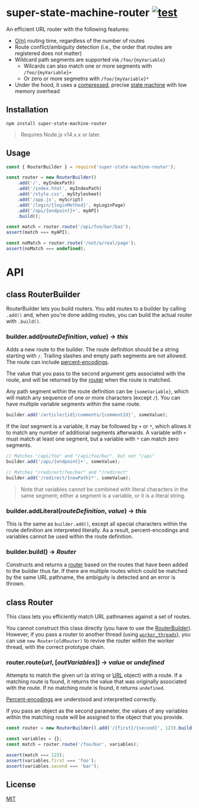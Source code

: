 # super-state-machine-router [![test](https://github.com/WiseLibs/super-state-machine-router/actions/workflows/test.yml/badge.svg)](https://github.com/WiseLibs/super-state-machine-router/actions/workflows/test.yml)

An efficient URL router with the following features:

- [O(n)](https://en.wikipedia.org/wiki/Big_O_notation) routing time, regardless of the number of routes
- Route conflict/ambiguity detection (i.e., the order that routes are registered does not matter)
- Wildcard path segments are supported via `/foo/{myVariable}`
	- Wilcards can also match one or more segments with `/foo/{myVariable}+`
	- Or zero or more segmetns with `/foo/{myVariable}*`
- Under the hood, it uses a [compressed](https://en.wikipedia.org/wiki/Sparse_matrix#Compressed_sparse_row_(CSR,_CRS_or_Yale_format)), precise [state machine](https://en.wikipedia.org/wiki/Finite-state_machine) with low memory overhead

## Installation

```
npm install super-state-machine-router
```

> Requires Node.js v14.x.x or later.

## Usage

```js
const { RouterBuilder } = require('super-state-machine-router');

const router = new RouterBuilder()
	.add('/', myIndexPath)
	.add('/index.html', myIndexPath)
	.add('/style.css', myStylesheet)
	.add('/app.js', myScript)
	.add('/login/{loginMethod}', myLoginPage)
	.add('/api/{endpoint}+', myAPI)
	.build();

const match = router.route('/api/foo/bar/baz');
assert(match === myAPI);

const noMatch = router.route('/not/a/real/page');
assert(noMatch === undefined);
```

# API

## class RouterBuilder

RouterBuilder lets you build routers. You add routes to a builder by calling `.add()` and, when you're done adding routes, you can build the actual router with `.build()`.

### builder.add(*routeDefinition*, *value*) -> *this*

Adds a new route to the builder. The route definition should be a string starting with `/`. Trailing slashes and empty path segments are not allowed. The route can include [percent-encodings](https://en.wikipedia.org/wiki/URL_encoding).

The value that you pass to the second argument gets associated with the route, and will be returned by the [router](#class-router) when the route is matched.

Any path segment within the route definition can be `{someVariable}`, which will match any sequence of one or more characters (except `/`). You can have multiple variable segments within the same route.

```js
builder.add('/article/{id}/comments/{commentId}', someValue);
```

If the *last* segment is a variable, it may be followed by `+` or `*`, which allows it to match any number of additional segments afterwards. A variable with `+` must match at least one segment, but a variable with `*` can match zero segments.

```js
// Matches "/api/foo" and "/api/foo/bar", but not "/api"
builder.add('/api/{endpoint}+', someValue);

// Matches "/redirect/foo/bar" and "/redirect"
builder.add('/redirect/{newPath}*', someValue);
```

> Note that variables cannot be combined with literal characters in the same segment; either a segment is a variable, or it is a literal string.

### builder.addLiteral(*routeDefinition*, *value*) -> *this*

This is the same as `builder.add()`, except all special characters within the route definition are interpreted literally. As a result, percent-encodings and variables cannot be used within the route definition.

### builder.build() -> *Router*

Constructs and returns a [router](#class-router) based on the routes that have been added to the builder thus far. If there are multiple routes which could be matched by the same URL pathname, the ambiguity is detected and an error is thrown.

## class Router

This class lets you efficiently match URL pathnames against a set of routes.

You cannot construct this class directly (you have to use the [RouterBuilder](#class-routerbuilder)). However, if you pass a router to another thread (using [`worker_threads`](https://nodejs.org/docs/latest/api/worker_threads.html)), you can use `new Router(oldRouter)` to revive the router within the worker thread, with the correct prototype chain.

### router.route(*url*, [*outVariables*]) -> *value* or *undefined*

Attempts to match the given url (a string or [URL](https://nodejs.org/api/url.html#class-url) object) with a route. If a matching route is found, it returns the value that was originally associated with the route. If no matching route is found, it returns `undefined`.

[Percent-encodings](https://en.wikipedia.org/wiki/URL_encoding) are understood and interpretted correctly.

If you pass an object as the second parameter, the values of any variables within the matching route will be assigned to the object that you provide.

```js
const router = new RouterBuilder().add('/{first}/{second}', 123).build();

const variables = {};
const match = router.route('/foo/bar', variables);

assert(match === 123);
assert(variables.first === 'foo');
assert(variables.second === 'bar');
```

## License

[MIT](https://github.com/WiseLibs/super-state-machine-router/blob/master/LICENSE)
